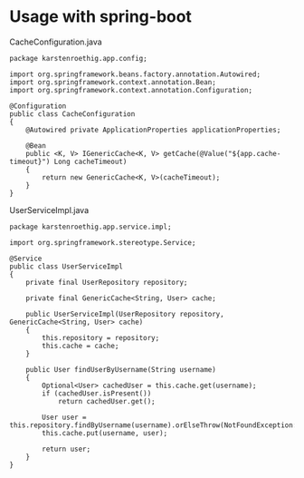 # Usage with spring-boot

CacheConfiguration.java

	package karstenroethig.app.config;

	import org.springframework.beans.factory.annotation.Autowired;
	import org.springframework.context.annotation.Bean;
	import org.springframework.context.annotation.Configuration;

	@Configuration
	public class CacheConfiguration
	{
		@Autowired private ApplicationProperties applicationProperties;

		@Bean
		public <K, V> IGenericCache<K, V> getCache(@Value("${app.cache-timeout}") Long cacheTimeout)
		{
			return new GenericCache<K, V>(cacheTimeout);
		}
	}


UserServiceImpl.java

	package karstenroethig.app.service.impl;

	import org.springframework.stereotype.Service;

	@Service
	public class UserServiceImpl
	{
		private final UserRepository repository;

		private final GenericCache<String, User> cache;

		public UserServiceImpl(UserRepository repository, GenericCache<String, User> cache)
		{
			this.repository = repository;
			this.cache = cache;
		}

		public User findUserByUsername(String username)
		{
			Optional<User> cachedUser = this.cache.get(username);
			if (cachedUser.isPresent())
				return cachedUser.get();

			User user = this.repository.findByUsername(username).orElseThrow(NotFoundException::new);
			this.cache.put(username, user);

			return user;
		}
	}
